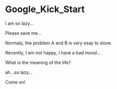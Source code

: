 # Google_Kick_Start

I am so lazy...

Please save me...

Normaly, the problem A and B is very esay to slove.

Recently, I am not happy, I have a bad mood...

What is the meaning of the life?

ah...so lazy...

Come on!
